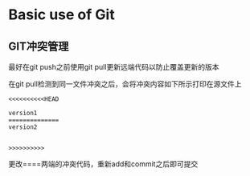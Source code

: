 # Basic use of Git

## GIT冲突管理

最好在git push之前使用git pull更新远端代码以防止覆盖更新的版本

在git pull检测到同一文件冲突之后，会将冲突内容如下所示打印在源文件上

```shell
<<<<<<<<<<HEAD

version1
==============
version2


>>>>>>>>>>
```

更改====两端的冲突代码，重新add和commit之后即可提交

